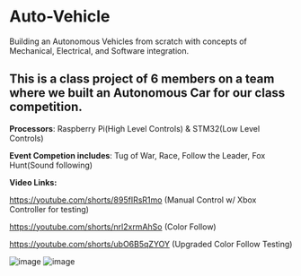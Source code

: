 # Auto-Vehicle
Building an Autonomous Vehicles from scratch with concepts of Mechanical, Electrical, and Software integration.

## This is a class project of 6 members on a team where we built an Autonomous Car for our class competition.
          
**Processors**: Raspberry Pi(High Level Controls) & STM32(Low Level Controls)

**Event Competion includes**: Tug of War, Race, Follow the Leader, Fox Hunt(Sound following)

**Video Links:**

https://youtube.com/shorts/895fIRsR1mo (Manual Control w/ Xbox Controller for testing)

https://youtube.com/shorts/nrl2xrmAhSo (Color Follow)

https://youtube.com/shorts/ubO6B5qZYOY (Upgraded Color Follow Testing)

![image](https://user-images.githubusercontent.com/107272321/207523929-2a46f5e6-4a74-4d08-9ffe-655aae67b9b1.png)
![image](https://user-images.githubusercontent.com/107272321/207524356-50d0459b-c69c-4ae5-bfd5-2a64acc2b3d6.png)


